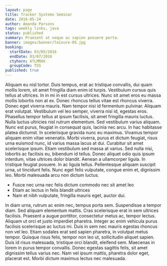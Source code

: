 ```yaml
---
layout: page
title: Tracker Systems Seminar
date: 2016-05-24
author: Amanda Parsons
tags: weekly links, java
status: published
summary: Praesent at neque ac sapien posuere porta.
banner: images/banner/leisure-05.jpg
booking:
  startDate: 03/05/2016
  endDate: 03/07/2016
  ctyhocn: ATLMRHX
  groupCode: TSS
published: true
---
```

Aliquam eu nisl tortor. Duis tempus, erat ac tristique convallis, dui quam mollis lorem, sit amet fringilla diam enim id turpis. Vestibulum cursus quis tellus at ultrices. In in mi in est cursus ultrices. Nunc sit amet eros eu massa mollis lobortis non at ex. Donec rhoncus tellus vitae est rhoncus viverra. Donec eget viverra mauris. Nam tempor nisi id fermentum pulvinar. Aliquam erat volutpat. Vestibulum vel leo semper, viverra nisl id, egestas eros. Phasellus tempor tellus at ipsum facilisis, sit amet fringilla mauris luctus. Nulla luctus ultricies nisl rutrum elementum. Sed vestibulum varius aliquam. Nunc est purus, feugiat in consequat quis, lacinia nec arcu.
In hac habitasse platea dictumst. In scelerisque gravida nunc eu maximus. Vivamus tempor aliquam enim vitae venenatis. Morbi viverra, purus et dictum feugiat, risus urna euismod nunc, id varius massa lacus at dui. Curabitur sit amet scelerisque ipsum. Etiam vestibulum sed massa at varius. Sed nulla nisi, lobortis ac facilisis eu, bibendum id tellus. Donec aliquet odio quis ipsum interdum, vitae ultrices dolor blandit. Aenean a ullamcorper ligula. In tristique feugiat posuere. In ac ligula tellus. Pellentesque aliquam suscipit urna, ut tincidunt felis. Nunc eget felis vulputate, congue enim et, dignissim leo. Morbi malesuada arcu non dictum luctus.

* Fusce nec urna nec felis dictum commodo nec sit amet leo
* Etiam ac lectus in felis blandit ultrices
* Nam et nibh vulputate, fringilla mauris eget, auctor dui.

In diam urna, rutrum ac enim nec, tempus porta sem. Suspendisse a tempor diam. Sed aliquam elementum mattis. Cras scelerisque erat in sem ultrices facilisis. Praesent a augue porttitor, consectetur metus ac, tempor lectus. Aliquam ut orci et justo imperdiet pharetra. Integer ac enim vehicula purus facilisis scelerisque ac luctus mi. Duis in sem nec mauris egestas rhoncus non vel leo. Etiam sodales erat sed sapien pharetra, in volutpat metus tempor. Quisque risus felis, tempor non leo ut, sollicitudin aliquet sapien. Duis id risus malesuada, tristique orci blandit, eleifend sem. Maecenas in lorem in purus tempor convallis. Donec egestas sagittis felis, sit amet dignissim tellus varius nec. Nam vel ipsum mattis, pharetra dolor eget, placerat est. Morbi dictum maximus lectus nec malesuada.
